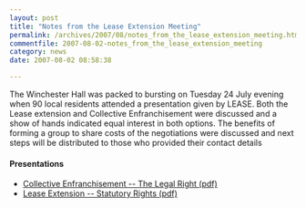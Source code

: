 ```yaml
---
layout: post
title: "Notes from the Lease Extension Meeting"
permalink: /archives/2007/08/notes_from_the_lease_extension_meeting.html
commentfile: 2007-08-02-notes_from_the_lease_extension_meeting
category: news
date: 2007-08-02 08:58:38

---
```


The Winchester Hall was packed to bursting on Tuesday 24 July evening when 90 local residents attended a presentation given by LEASE. Both the Lease extension and Collective Enfranchisement were discussed and a show of hands indicated equal interest in both options. The benefits of forming a group to share costs of the negotiations were discussed and next steps will be distributed to those who provided their contact details

#### Presentations

-   <a href="/assets/images/2007/Collective_Enfranchisement.pdf">Collective Enfranchisement -- The Legal Right (pdf)</a>
-   <a href="/assets/images/2007/Lease%20Extension.pdf">Lease Extension -- Statutory Rights (pdf)</a>
